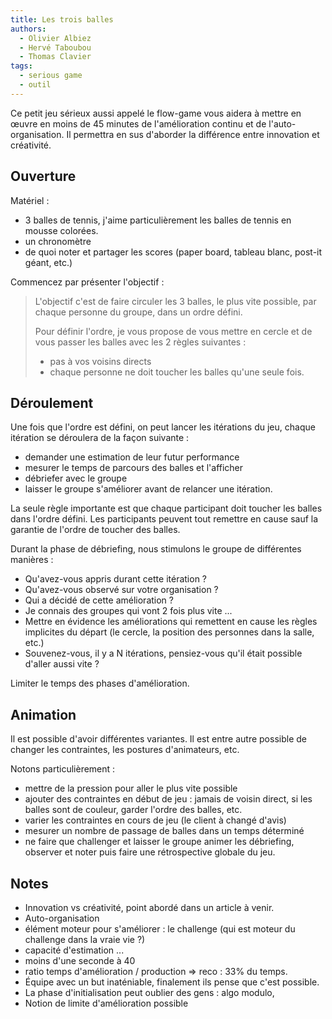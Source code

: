 ```yaml
---
title: Les trois balles
authors:
  - Olivier Albiez
  - Hervé Taboubou
  - Thomas Clavier
tags:
  - serious game
  - outil
---
```


Ce petit jeu sérieux aussi appelé le flow-game vous aidera à mettre en œuvre en moins de 45 minutes de l'amélioration continu et de l'auto-organisation. Il permettra en sus d'aborder la différence entre innovation et créativité.

## Ouverture

Matériel : 

- 3 balles de tennis, j'aime particulièrement les balles de tennis en mousse colorées.
- un chronomètre
- de quoi noter et partager les scores (paper board, tableau blanc, post-it géant, etc.)

Commencez par présenter l'objectif :

> L'objectif c'est de faire circuler les 3 balles, le plus vite possible, par chaque personne du groupe, dans un ordre défini.
>
> Pour définir l'ordre, je vous propose de vous mettre en cercle et de vous passer les balles avec les 2 règles suivantes : 
>
> - pas à vos voisins directs
> - chaque personne ne doit toucher les balles qu'une seule fois.

## Déroulement

Une fois que l'ordre est défini, on peut lancer les itérations du jeu, chaque itération se déroulera de la façon suivante : 

- demander une estimation de leur futur performance
- mesurer le temps de parcours des balles et l'afficher
- débriefer avec le groupe
- laisser le groupe s'améliorer avant de relancer une itération.

La seule règle importante est que chaque participant doit toucher les balles dans l'ordre défini. Les participants peuvent tout remettre en cause sauf la garantie de l'ordre de toucher des balles.

Durant la phase de débriefing, nous stimulons le groupe de différentes manières : 

- Qu'avez-vous appris durant cette itération ?
- Qu'avez-vous observé sur votre organisation ?
- Qui a décidé de cette amélioration ?
- Je connais des groupes qui vont 2 fois plus vite ...
- Mettre en évidence les améliorations qui remettent en cause les règles implicites du départ (le cercle, la position des personnes dans la salle, etc.)
- Souvenez-vous, il y a N itérations, pensiez-vous qu'il était possible d'aller aussi vite ?

Limiter le temps des phases d'amélioration. 

## Animation

Il est possible d'avoir différentes variantes. Il est entre autre possible de changer les contraintes, les postures d'animateurs, etc.

Notons particulièrement : 
- mettre de la pression pour aller le plus vite possible
- ajouter des contraintes en début de jeu : jamais de voisin direct, si les balles sont de couleur, garder l'ordre des balles, etc.
- varier les contraintes en cours de jeu (le client à changé d'avis)
- mesurer un nombre de passage de balles dans un temps déterminé
- ne faire que challenger et laisser le groupe animer les débriefing, observer et noter puis faire une rétrospective globale du jeu.

## Notes 

- Innovation vs créativité, point abordé dans un article à venir.
- Auto-organisation
- élément moteur pour s'améliorer : le challenge (qui est moteur du challenge dans la vraie vie ?)
- capacité d'estimation ...
- moins d'une seconde à 40
- ratio temps d'amélioration / production => reco : 33% du temps.
- Équipe avec un but inaténiable, finalement ils pense que c'est possible.
- La phase d'initialisation peut oublier des gens : algo modulo, 
- Notion de limite d'amélioration possible


